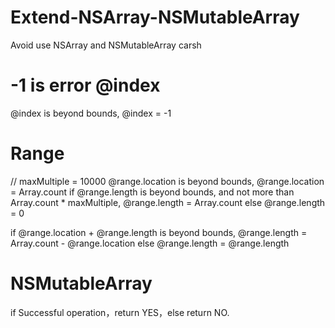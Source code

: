 # Extend-NSArray-NSMutableArray
Avoid use NSArray and NSMutableArray carsh

# -1 is error @index

@index is beyond bounds, @index = -1


# Range
// maxMultiple = 10000
@range.location is beyond bounds, @range.location = Array.count
if   @range.length is beyond bounds, and not more than Array.count * maxMultiple, @range.length = Array.count
else @range.length = 0

if   @range.location +  @range.length is beyond bounds, @range.length = Array.count - @range.location
else @range.length = @range.length


# NSMutableArray
if Successful operation，return YES，else return NO.
